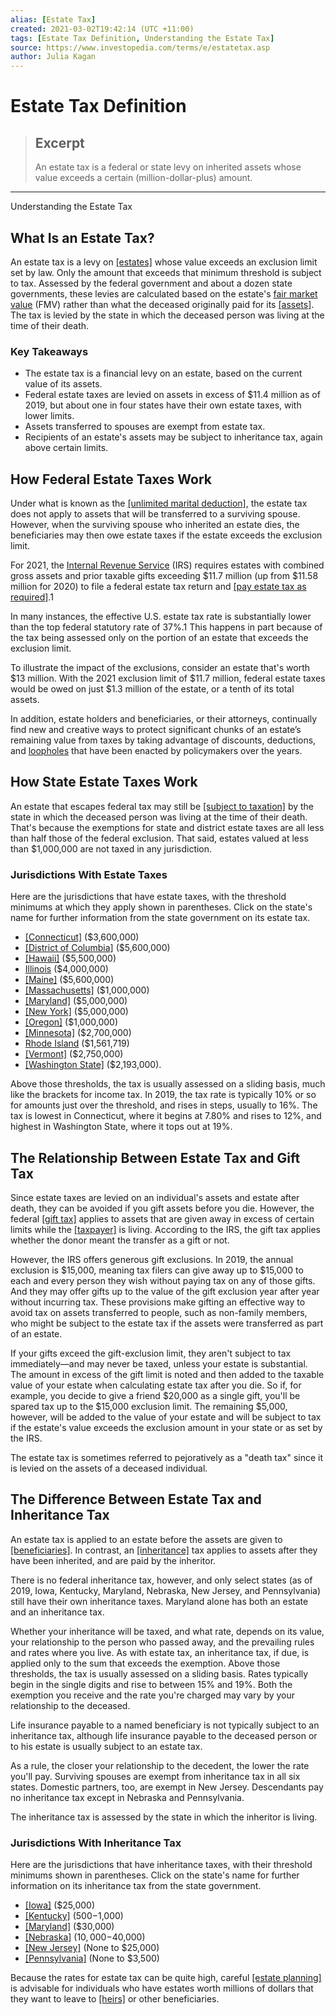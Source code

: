 ```yaml
---
alias: [Estate Tax]
created: 2021-03-02T19:42:14 (UTC +11:00)
tags: [Estate Tax Definition, Understanding the Estate Tax]
source: https://www.investopedia.com/terms/e/estatetax.asp
author: Julia Kagan
---
```


# Estate Tax Definition

> ## Excerpt
> An estate tax is a federal or state levy on inherited assets whose value exceeds a certain (million-dollar-plus) amount.

---

Understanding the Estate Tax
## What Is an Estate Tax?

An estate tax is a levy on [[estates]](https://www.investopedia.com/terms/e/estate.asp) whose value exceeds an exclusion limit set by law. Only the amount that exceeds that minimum threshold is subject to tax. Assessed by the federal government and about a dozen state governments, these levies are calculated based on the estate's [fair market value](https://www.investopedia.com/terms/f/fairmarketvalue.asp) (FMV) rather than what the deceased originally paid for its [[assets]](https://www.investopedia.com/terms/a/asset.asp). The tax is levied by the state in which the deceased person was living at the time of their death. 

### Key Takeaways

-   The estate tax is a financial levy on an estate, based on the current value of its assets. 
-   Federal estate taxes are levied on assets in excess of $11.4 million as of 2019, but about one in four states have their own estate taxes, with lower limits.
-   Assets transferred to spouses are exempt from estate tax.
-   Recipients of an estate's assets may be subject to inheritance tax, again above certain limits.

## How Federal Estate Taxes Work

Under what is known as the [[unlimited marital deduction]](https://www.investopedia.com/terms/u/unlimited-marital-deduction.asp), the estate tax does not apply to assets that will be transferred to a surviving spouse. However, when the surviving spouse who inherited an estate dies, the beneficiaries may then owe estate taxes if the estate exceeds the exclusion limit.

For 2021, the [Internal Revenue Service](https://www.investopedia.com/terms/i/irs.asp) (IRS) requires estates with combined gross assets and prior taxable gifts exceeding $11.7 million (up from $11.58 million for 2020) to file a federal estate tax return and [[pay estate tax as required]](https://www.investopedia.com/ask/answers/101315/are-estate-distributions-taxable.asp).1

In many instances, the effective U.S. estate tax rate is substantially lower than the top federal statutory rate of 37%.1 This happens in part because of the tax being assessed only on the portion of an estate that exceeds the exclusion limit.

To illustrate the impact of the exclusions, consider an estate that's worth $13 million. With the 2021 exclusion limit of $11.7 million, federal estate taxes would be owed on just $1.3 million of the estate, or a tenth of its total assets.

In addition, estate holders and beneficiaries, or their attorneys, continually find new and creative ways to protect significant chunks of an estate’s remaining value from taxes by taking advantage of discounts, deductions, and [loopholes](https://www.investopedia.com/terms/l/loophole.asp) that have been enacted by policymakers over the years.

## How State Estate Taxes Work

An estate that escapes federal tax may still be [[subject to taxation]](https://www.investopedia.com/articles/personal-finance/120715/estate-taxes-who-pays-what-and-how-much.asp) by the state in which the deceased person was living at the time of their death. That's because the exemptions for state and district estate taxes are all less than half those of the federal exclusion. That said, estates valued at less than $1,000,000 are not taxed in any jurisdiction.

### Jurisdictions With Estate Taxes

Here are the jurisdictions that have estate taxes, with the threshold minimums at which they apply shown in parentheses. Click on the state's name for further information from the state government on its estate tax.

-   [[Connecticut]](https://portal.ct.gov/DRS/DRS-Forms/Current-Year-Forms/Estate-and-Gift-Tax-CT-706-Series) ($3,600,000)
-   [[District of Columbia]](https://otr.cfo.dc.gov/node/383922) ($5,600,000)
-   [[Hawaii]](https://tax.hawaii.gov/forms/a1_b3_4estate/) ($5,500,000)
-   [Illinois](http://www.illinoisattorneygeneral.gov/publications/estatetax.html) ($4,000,000)
-   [[Maine]](https://www.maine.gov/revenue/incomeestate/estate/index.htm) ($5,600,000)
-   [[Massachusetts]](https://www.mass.gov/guides/a-guide-to-estate-taxes) ($1,000,000)
-   [[Maryland]](https://taxes.marylandtaxes.gov/Individual_Taxes/Individual_Tax_Types/Estate_and_Inheritance_Tax/) ($5,000,000)
-   [[New York]](https://www.tax.ny.gov/pit/estate/etidx.htm) ($5,000,000)
-   [[Oregon]](https://www.oregon.gov/DOR/programs/individuals/Pages/estate.aspx) ($1,000,000)
-   [[Minnesota]](https://www.revenue.state.mn.us/estate-tax) ($2,700,000)
-   [Rhode Island](http://www.tax.ri.gov/) ($1,561,719)
-   [[Vermont]](https://tax.vermont.gov/individuals/estate-and-fiduciary-taxes) ($2,750,000)
-   [[Washington State]](https://dor.wa.gov/find-taxes-rates/other-taxes/estate-tax) ($2,193,000).

Above those thresholds, the tax is usually assessed on a sliding basis, much like the brackets for income tax. In 2019, the tax rate is typically 10% or so for amounts just over the threshold, and rises in steps, usually to 16%. The tax is lowest in Connecticut, where it begins at 7.80% and rises to 12%, and highest in Washington State, where it tops out at 19%.

## The Relationship Between Estate Tax and Gift Tax

Since estate taxes are levied on an individual's assets and estate after death, they can be avoided if you gift assets before you die. However, the federal [[gift tax]](https://www.investopedia.com/terms/g/gifttax.asp) applies to assets that are given away in excess of certain limits while the [[taxpayer]](https://www.investopedia.com/terms/t/taxpayer.asp) is living. According to the IRS, the gift tax applies whether the donor meant the transfer as a gift or not. 

However, the IRS offers generous gift exclusions. In 2019, the annual exclusion is $15,000, meaning tax filers can give away up to $15,000 to each and every person they wish without paying tax on any of those gifts. And they may offer gifts up to the value of the gift exclusion year after year without incurring tax. These provisions make gifting an effective way to avoid tax on assets transferred to people, such as non-family members, who might be subject to the estate tax if the assets were transferred as part of an estate.

If your gifts exceed the gift-exclusion limit, they aren't subject to tax immediately—and may never be taxed, unless your estate is substantial. The amount in excess of the gift limit is noted and then added to the taxable value of your estate when calculating estate tax after you die. So if, for example, you decide to give a friend $20,000 as a single gift, you'll be spared tax up to the $15,000 exclusion limit. The remaining $5,000, however, will be added to the value of your estate and will be subject to tax if the estate's value exceeds the exclusion amount in your state or as set by the IRS.

The estate tax is sometimes referred to pejoratively as a "death tax" since it is levied on the assets of a deceased individual.

## The Difference Between Estate Tax and Inheritance Tax

An estate tax is applied to an estate before the assets are given to [[beneficiaries]](https://www.investopedia.com/terms/b/beneficiary.asp). In contrast, an [[inheritance]](https://www.investopedia.com/terms/i/inheritance.asp) tax applies to assets after they have been inherited, and are paid by the inheritor.

There is no federal inheritance tax, however, and only select states (as of 2019, Iowa, Kentucky, Maryland, Nebraska, New Jersey, and Pennsylvania) still have their own inheritance taxes. Maryland alone has both an estate and an inheritance tax.

Whether your inheritance will be taxed, and what rate, depends on its value, your relationship to the person who passed away, and the prevailing rules and rates where you live. As with estate tax, an inheritance tax, if due, is applied only to the sum that exceeds the exemption. Above those thresholds, the tax is usually assessed on a sliding basis. Rates typically begin in the single digits and rise to between 15% and 19%. Both the exemption you receive and the rate you're charged may vary by your relationship to the deceased.

Life insurance payable to a named beneficiary is not typically subject to an inheritance tax, although life insurance payable to the deceased person or to his estate is usually subject to an estate tax.

As a rule, the closer your relationship to the decedent, the lower the rate you'll pay. Surviving spouses are exempt from inheritance tax in all six states. Domestic partners, too, are exempt in New Jersey. Descendants pay no inheritance tax except in Nebraska and Pennsylvania.

The inheritance tax is assessed by the state in which the inheritor is living.

### Jurisdictions With Inheritance Tax

Here are the jurisdictions that have inheritance taxes, with their threshold minimums shown in parentheses. Click on the state's name for further information on its inheritance tax from the state government.

-   [[Iowa]](https://tax.iowa.gov/inheritance) ($25,000)
-   [[Kentucky]](https://revenue.ky.gov/Individual/Inheritance-Estate-Tax/Pages/default.aspx) ($500-$1,000)
-   [[Maryland]](https://taxes.marylandtaxes.gov/Individual_Taxes/Individual_Tax_Types/Estate_and_Inheritance_Tax/) ($30,000)
-   [[Nebraska]](https://nebraskalegislature.gov/laws/statutes.php?statute=77-2001) ($10,000 -$40,000)
-   [[New Jersey]](https://www.state.nj.us/treasury/taxation/inheritance-estate/inheritance.shtml) (None to $25,000)
-   [[Pennsylvania]](https://www.revenue.pa.gov/GeneralTaxInformation/Tax%20Types%20and%20Information/InheritanceTax/Pages/default.aspx) (None to $3,500)

Because the rates for estate tax can be quite high, careful [[estate planning]](https://www.investopedia.com/terms/e/estateplanning.asp) is advisable for individuals who have estates worth millions of dollars that they want to leave to [[heirs]](https://www.investopedia.com/terms/h/heir.asp) or other beneficiaries.
